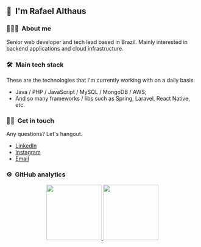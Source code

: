## 👋 &nbsp;I'm Rafael Althaus

### 👨🏻‍💻 &nbsp;About me

Senior web developer and tech lead based in Brazil. Mainly interested in backend applications and cloud infrastructure.

### 🛠 &nbsp;Main tech stack

These are the technologies that I'm currently working with on a daily basis:

- Java / PHP / JavaScript / MySQL / MongoDB / AWS;
- And so many frameworks / libs such as Spring, Laravel, React Native, etc.

### 🤝🏻 &nbsp;Get in touch

Any questions? Let's hangout.

* [LinkedIn](https://www.linkedin.com/in/rafael-althaus-3459b8a5/)
* [Instagram](https://instagram.com/rafaelalthaus)
* [Email](mailto:rafael.althaus@gmail.com)

### ⚙️ &nbsp;GitHub analytics

<p align="center">
<a href="https://github.com/RafaelAlthaus">
  <img height="145em" src="https://github-readme-stats-eight-theta.vercel.app/api?username=RafaelAlthaus&show_icons=true&layout=compact&theme=react&include_all_commits=true&count_private=true&hide=prs,issues,contribs"/>
  
  <img height="145em" src="https://github-readme-stats-eight-theta.vercel.app/api/top-langs/?username=RafaelAlthaus&layout=compact&langs_count=8&theme=react&include_all_commits=true&count_private=true"/>
</a>
</p>




